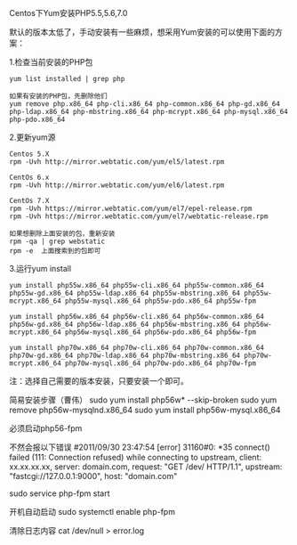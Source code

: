 
Centos下Yum安装PHP5.5,5.6,7.0

默认的版本太低了，手动安装有一些麻烦，想采用Yum安装的可以使用下面的方案：

1.检查当前安装的PHP包

    yum list installed | grep php

    如果有安装的PHP包，先删除他们
    yum remove php.x86_64 php-cli.x86_64 php-common.x86_64 php-gd.x86_64 php-ldap.x86_64 php-mbstring.x86_64 php-mcrypt.x86_64 php-mysql.x86_64 php-pdo.x86_64

2.更新yum源
    
    Centos 5.X
    rpm -Uvh http://mirror.webtatic.com/yum/el5/latest.rpm
    
    CentOs 6.x
    rpm -Uvh http://mirror.webtatic.com/yum/el6/latest.rpm
    
    CentOs 7.X
    rpm -Uvh https://mirror.webtatic.com/yum/el7/epel-release.rpm
    rpm -Uvh https://mirror.webtatic.com/yum/el7/webtatic-release.rpm
    
    如果想删除上面安装的包，重新安装
    rpm -qa | grep webstatic
    rpm -e  上面搜索到的包即可

3.运行yum install

    yum install php55w.x86_64 php55w-cli.x86_64 php55w-common.x86_64 php55w-gd.x86_64 php55w-ldap.x86_64 php55w-mbstring.x86_64 php55w-mcrypt.x86_64 php55w-mysql.x86_64 php55w-pdo.x86_64 php55w-fpm

    yum install php56w.x86_64 php56w-cli.x86_64 php56w-common.x86_64 php56w-gd.x86_64 php56w-ldap.x86_64 php56w-mbstring.x86_64 php56w-mcrypt.x86_64 php56w-mysql.x86_64 php56w-pdo.x86_64 php56w-fpm 

    yum install php70w.x86_64 php70w-cli.x86_64 php70w-common.x86_64 php70w-gd.x86_64 php70w-ldap.x86_64 php70w-mbstring.x86_64 php70w-mcrypt.x86_64 php70w-mysql.x86_64 php70w-pdo.x86_64 php70w-fpm

注：选择自己需要的版本安装，只要安装一个即可。

简易安装步骤（曹伟）
sudo yum install php56w* --skip-broken
sudo yum remove php56w-mysqlnd.x86_64
sudo yum install php56w-mysql.x86_64

必须启动php56-fpm

不然会报以下错误
#2011/09/30 23:47:54 [error] 31160#0: *35 connect() failed (111: Connection refused) while connecting to upstream, client: xx.xx.xx.xx, server: domain.com, request: \"GET /dev/ HTTP/1.1\", upstream: \"fastcgi://127.0.0.1:9000\", host: \"domain.com\"

sudo service php-fpm start

开机自动启动
sudo systemctl enable php-fpm

清除日志内容
cat /dev/null > error.log 